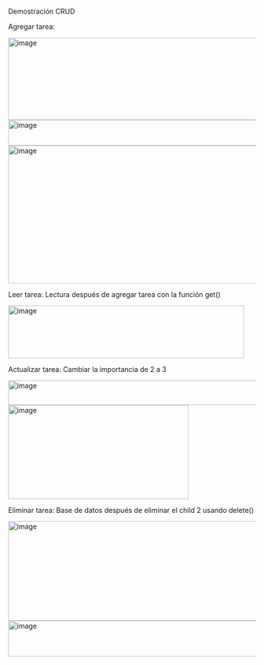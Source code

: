 Demostración CRUD

Agregar tarea:

<img width="667" height="167" alt="image" src="https://github.com/user-attachments/assets/1959dce2-2663-4d3c-9cb4-193b212458b3" />
<img width="802" height="52" alt="image" src="https://github.com/user-attachments/assets/fa7b43b2-cd16-4d96-8d31-b3cc479180cc" />
<img width="615" height="280" alt="image" src="https://github.com/user-attachments/assets/154d4349-0205-4044-a755-a939a414fb07" />




Leer tarea: Lectura después de agregar tarea con la función get()

<img width="480" height="107" alt="image" src="https://github.com/user-attachments/assets/8fa1bb92-bd93-49ad-896e-b0638a8a21bd" />



Actualizar tarea: Cambiar la importancia de 2 a 3

<img width="662" height="50" alt="image" src="https://github.com/user-attachments/assets/136f0bc5-e406-4f4d-b061-8ae3ce31f56c" />
<img width="367" height="191" alt="image" src="https://github.com/user-attachments/assets/25498c14-0760-45e6-8bdf-561dc2ca2e91" />



Eliminar tarea: Base de datos después de eliminar el child 2 usando delete()

<img width="673" height="202" alt="image" src="https://github.com/user-attachments/assets/ce747d1d-9cb4-4f11-be3e-c4b04eb4d20e" />
<img width="667" height="73" alt="image" src="https://github.com/user-attachments/assets/e12452b7-4ea4-4fed-ad6b-a553d9d31935" />
